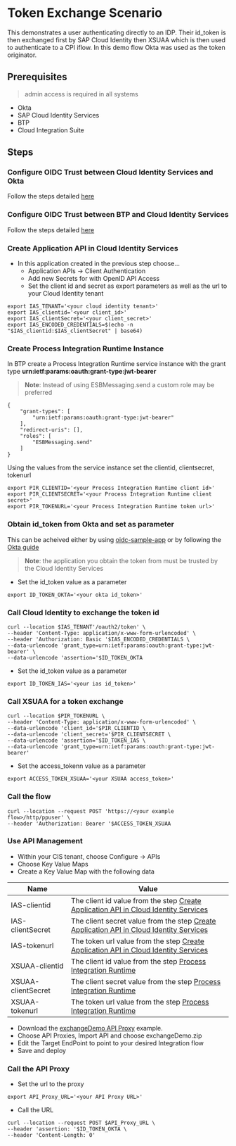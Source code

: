 # Token Exchange Scenario

This demonstrates a user authenticating directly to an IDP. Their id_token is then exchanged first by SAP Cloud Identity then XSUAA which is then used to authenticate to a CPI iflow. In this demo flow Okta was used as the token originator.

## Prerequisites
> admin access is required in all systems
- Okta
- SAP Cloud Identity Services
- BTP
- Cloud Integration Suite


## Steps
### Configure OIDC Trust between Cloud Identity Services and Okta
Follow the steps detailed [here](https://community.sap.com/t5/technology-blogs-by-sap/connect-sap-cloud-identity-authentication-service-as-a-proxy-to-okta-using/ba-p/13554417)

### Configure OIDC Trust between BTP and Cloud Identity Services
Follow the steps detailed [here](https://help.sap.com/docs/btp/sap-business-technology-platform/establishing-trust-automatically)

### Create Application API in Cloud Identity Services
- In this application created in the previous step choose…
  -	Application APIs -> Client Authentication
  -	Add new Secrets for with OpenID API Access
  -	Set the client id and secret as export parameters as well as the url to your Cloud Identity tenant
    
```
export IAS_TENANT='<your cloud identity tenant>'
export IAS_clientid='<your client_id>'
export IAS_clientSecret='<your client_secret>'
export IAS_ENCODED_CREDENTIALS=$(echo -n "$IAS_clientid:$IAS_clientSecret" | base64)
```

### Create Process Integration Runtime Instance
In BTP create a Process Integration Runtime service instance with the grant type **urn:ietf:params:oauth:grant-type:jwt-bearer**
> **Note**: Instead of using ESBMessaging.send a custom role may be preferred
```
{
    "grant-types": [
        "urn:ietf:params:oauth:grant-type:jwt-bearer"
    ],
    "redirect-uris": [],
    "roles": [
        "ESBMessaging.send"
    ]
}
```

Using the values from the service instance set the clientid, clientsecret, tokenurl

```
export PIR_CLIENTID='<your Process Integration Runtime client id>'
export PIR_CLIENTSECRET='<your Process Integration Runtime client secret>'
export PIR_TOKENURL='<your Process Integration Runtime token url>'
```

### Obtain **id_token** from Okta and set as parameter
This can be acheived either by using [oidc-sample-app](https://github.com/jcawley5/oidc-sample-app) or by following the [Okta guide](https://support.okta.com/help/s/article/How-to-get-tokens-for-an-OIDC-application-without-a-browser-using-curlPostman?language=en_US)
> **Note**: the application you obtain the token from must be trusted by the Cloud Identity Services

- Set the id_token value as a parameter
```
export ID_TOKEN_OKTA='<your okta id_token>'
```

### Call Cloud Identity to exchange the token id
```
curl --location $IAS_TENANT'/oauth2/token' \
--header 'Content-Type: application/x-www-form-urlencoded' \
--header 'Authorization: Basic '$IAS_ENCODED_CREDENTIALS \
--data-urlencode 'grant_type=urn:ietf:params:oauth:grant-type:jwt-bearer' \
--data-urlencode 'assertion='$ID_TOKEN_OKTA
```
- Set the id_token value as a parameter

```
export ID_TOKEN_IAS='<your ias id_token>'
```

### Call XSUAA for a token exchange
```
curl --location $PIR_TOKENURL \
--header 'Content-Type: application/x-www-form-urlencoded' \
--data-urlencode 'client_id='$PIR_CLIENTID \
--data-urlencode 'client_secret='$PIR_CLIENTSECRET \
--data-urlencode 'assertion='$ID_TOKEN_IAS \
--data-urlencode 'grant_type=urn:ietf:params:oauth:grant-type:jwt-bearer'
```
- Set the access_tokenn value as a parameter

```
export ACCESS_TOKEN_XSUAA='<your XSUAA access_token>'
```

### Call the flow
```
curl --location --request POST 'https://<your example flow>/http/ppuser' \
--header 'Authorization: Bearer '$ACCESS_TOKEN_XSUAA
```

### Use API Management
- Within your CIS tenant, choose Configure -> APIs
- Choose Key Value Maps
- Create a Key Value Map with the following data
  
|  Name  |  Value|
| -------- | ------- |
|IAS-clientid|The client id value from the step [Create Application API in Cloud Identity Services](#create-application-api-in-cloud-identity-services)|
|IAS-clientSecret|The client secret value from the step [Create Application API in Cloud Identity Services](#create-application-api-in-cloud-identity-services)|
|IAS-tokenurl|The token url value from the step [Create Application API in Cloud Identity Services](#create-application-api-in-cloud-identity-services)|
|XSUAA-clientid|The client id value from the step [Process Integration Runtime](#create-process-integration-runtime-instance)|
|XSUAA-clientSecret|The client secret value from the step [Process Integration Runtime](#create-process-integration-runtime-instance)|
|XSUAA-tokenurl|The token url value from the step [Process Integration Runtime](#create-process-integration-runtime-instance)|

- Download the [exchangeDemo API Proxy](./exchangeDemo.zip) example.
- Choose API Proxies, Import API and choose exchangeDemo.zip
- Edit the Target EndPoint to point to your desired Integration flow
- Save and deploy
### Call the API Proxy
- Set the url to the proxy
  
```
export API_Proxy_URL='<your API Proxy URL>'
```

- Call the URL
```
curl --location --request POST $API_Proxy_URL \
--header 'assertion: '$ID_TOKEN_OKTA \
--header 'Content-Length: 0'
```
